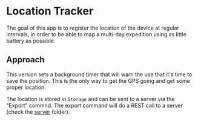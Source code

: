 # Location Tracker

The goal of this app is to register the location of the device at regular intervals, in order to be able to map a multi-day expedition using as little battery as possible.

## Approach

This version sets a background timer that will warn the use that it's time to save the position. This is the only way to get the GPS going and get some proper location.

The location is stored in `Storage` and can be sent to a server via the "Export" commnd. The export command will do a REST call to a server (check the [server](server/) folder).
